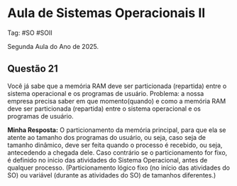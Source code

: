 # Aula de Sistemas Operacionais II

Tag:  #SO #SOII

Segunda Aula do Ano de 2025.

## Questão 21

Você já sabe que a memória RAM deve ser particionada (repartida) entre o sistema operacional e os programas de usuário. Problema: a nossa empresa precisa saber em que momento(quando) e como a memória RAM deve ser particionada (repartida) entre o sistema operacional e os programas de usuário.

**Minha Resposta:** O particionamento da memória principal, para que ela se atente ao tamanho dos programas do usuário, ou seja, caso seja de tamanho dinâmico, deve ser feita quando o processo é recebido, ou seja, antecedendo a chegada dele. Caso contrário se o particionamento for fixo, é definido no inicio das atividades do Sistema Operacional, antes de qualquer processo. (Particionamento lógico fixo (no início das atividades do SO) ou variável (durante as atividades do SO) de tamanhos diferentes.)
